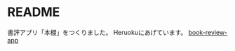 # README

書評アプリ「本棚」をつくりました。
Heruokuにあげています。
[book-review-app](https://book-review-app-seoh.herokuapp.com/)
